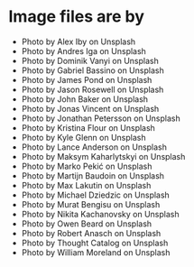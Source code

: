 # Image files are by

* Photo by Alex Iby on Unsplash
* Photo by Andres Iga on Unsplash
* Photo by Dominik Vanyi on Unsplash
* Photo by Gabriel Bassino on Unsplash
* Photo by James Pond on Unsplash
* Photo by Jason Rosewell on Unsplash
* Photo by John Baker on Unsplash
* Photo by Jonas Vincent on Unsplash
* Photo by Jonathan Petersson on Unsplash
* Photo by Kristina Flour on Unsplash
* Photo by Kyle Glenn on Unsplash
* Photo by Lance Anderson on Unsplash
* Photo by Maksym Kaharlytskyi on Unsplash
* Photo by Marko Pekić on Unsplash
* Photo by Martijn Baudoin on Unsplash
* Photo by Max Lakutin on Unsplash
* Photo by Michael Dziedzic on Unsplash
* Photo by Murat Bengisu on Unsplash
* Photo by Nikita Kachanovsky on Unsplash
* Photo by Owen Beard on Unsplash
* Photo by Robert Anasch on Unsplash
* Photo by Thought Catalog on Unsplash
* Photo by William Moreland on Unsplash
